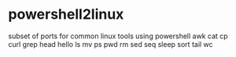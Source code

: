# powershell2linux
subset of ports for common linux tools using powershell
awk 
cat 
cp   
curl
grep
head
hello
ls
mv
ps
pwd
rm
sed
seq
sleep
sort
tail
wc
